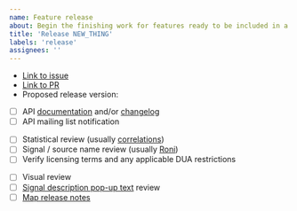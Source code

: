 ```yaml
---
name: Feature release 
about: Begin the finishing work for features ready to be included in a release
title: 'Release NEW_THING'
labels: 'release'
assignees: ''
---
```


- [Link to issue]()
- [Link to PR]()
- Proposed release version: <!-- eg 1.12 -->

<!-- Additional information about the feature: -->


<!-- relevant for most work -->

- [ ] API [documentation](https://github.com/cmu-delphi/delphi-epidata/blob/main/docs/api/covidcast-signals/_source-template.md) and/or [changelog](https://github.com/cmu-delphi/delphi-epidata/blob/main/docs/api/covidcast_changelog.md)
- [ ] API mailing list notification

<!-- relevant for new signals -->

- [ ] Statistical review (usually [correlations](https://github.com/cmu-delphi/covidcast/tree/main/docs/R-notebooks))
- [ ] Signal / source name review (usually [Roni](https://docs.google.com/document/d/10hGd4Evce4lJ4VkWaQEKFQxvmw2P4xyYGtIAWF52Sf8/edit?usp=sharing))
- [ ] Verify licensing terms and any applicable DUA restrictions

<!-- relevant for new map signals -->

- [ ] Visual review
- [ ] [Signal description pop-up text](https://docs.google.com/document/d/1kDqRg8EaI4WQXMaUUbbCGPlsUqEql8kgXCNt6AvMA9I/edit?usp=sharing) review
- [ ] [Map release notes](https://docs.google.com/document/d/1BpxGgIma_Lkd2kxtwEo2DBdHQ3zk6dHRz-leUIRlOIA/edit?usp=sharing)
